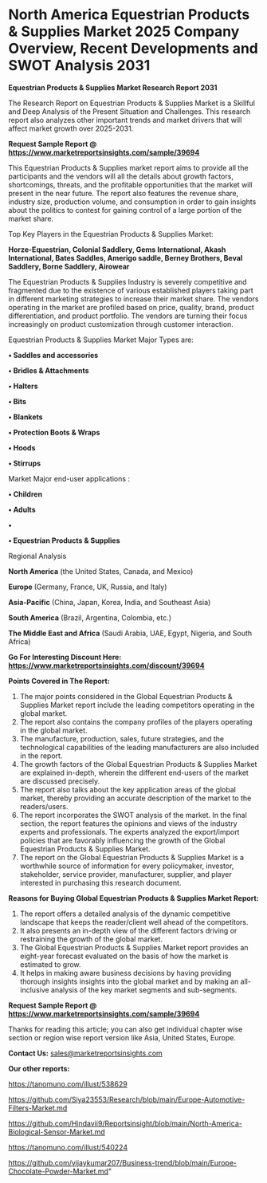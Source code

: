 # North America Equestrian Products & Supplies Market 2025 Company Overview, Recent Developments and SWOT Analysis 2031

<strong>Equestrian Products & Supplies Market Research Report 2031</strong>

The Research Report on Equestrian Products & Supplies Market is a Skillful and Deep Analysis of the Present Situation and Challenges. This research report also analyzes other important trends and market drivers that will affect market growth over 2025-2031.

<strong>Request Sample Report @ <a href=https://www.marketreportsinsights.com/sample/39694>https://www.marketreportsinsights.com/sample/39694</a></strong>

This Equestrian Products & Supplies market report aims to provide all the participants and the vendors will all the details about growth factors, shortcomings, threats, and the profitable opportunities that the market will present in the near future. The report also features the revenue share, industry size, production volume, and consumption in order to gain insights about the politics to contest for gaining control of a large portion of the market share.

Top Key Players in the Equestrian Products & Supplies Market:

<strong>Horze-Equestrian, Colonial Saddlery, Gems International, Akash International, Bates Saddles, Amerigo saddle, Berney Brothers, Beval Saddlery, Borne Saddlery, Airowear</strong>

The Equestrian Products & Supplies Industry is severely competitive and fragmented due to the existence of various established players taking part in different marketing strategies to increase their market share. The vendors operating in the market are profiled based on price, quality, brand, product differentiation, and product portfolio. The vendors are turning their focus increasingly on product customization through customer interaction.

Equestrian Products & Supplies Market Major Types are:

<strong>•  Saddles and accessories

•  Bridles & Attachments

•  Halters

•  Bits

•  Blankets

•  Protection Boots & Wraps

•  Hoods

•  Stirrups</strong>

Market Major end-user applications :

<strong>•  Children

•  Adults

•  

•  Equestrian Products & Supplies</strong>

Regional Analysis

</u><strong><b>North America</b></strong> (the United States, Canada, and Mexico)

<strong><b>Europe </b></strong>(Germany, France, UK, Russia, and Italy)

<strong><b>Asia-Pacific</b></strong> (China, Japan, Korea, India, and Southeast Asia)

<strong><b>South America</b></strong> (Brazil, Argentina, Colombia, etc.)

<strong><b>The Middle East and Africa</b></strong> (Saudi Arabia, UAE, Egypt, Nigeria, and South Africa)

<strong>Go For Interesting Discount Here: <a href=https://www.marketreportsinsights.com/discount/39694>https://www.marketreportsinsights.com/discount/39694</a></strong>

<strong>Points Covered in The Report:</strong>
<ol>
  <li>The major points considered in the Global Equestrian Products & Supplies Market report include the leading competitors operating in the global market.</li>
  <li>The report also contains the company profiles of the players operating in the global market.</li>
  <li>The manufacture, production, sales, future strategies, and the technological capabilities of the leading manufacturers are also included in the report.</li>
  <li>The growth factors of the Global Equestrian Products & Supplies Market are explained in-depth, wherein the different end-users of the market are discussed precisely.</li>
  <li>The report also talks about the key application areas of the global market, thereby providing an accurate description of the market to the readers/users.</li>
  <li>The report incorporates the SWOT analysis of the market. In the final section, the report features the opinions and views of the industry experts and professionals. The experts analyzed the export/import policies that are favorably influencing the growth of the Global Equestrian Products & Supplies Market.</li>
  <li>The report on the Global Equestrian Products & Supplies Market is a worthwhile source of information for every policymaker, investor, stakeholder, service provider, manufacturer, supplier, and player interested in purchasing this research document.</li>
</ol>
<strong>Reasons for Buying Global Equestrian Products & Supplies Market Report:</strong>

<ol>
  <li>The report offers a detailed analysis of the dynamic competitive landscape that keeps the reader/client well ahead of the competitors.</li>
  <li>It also presents an in-depth view of the different factors driving or restraining the growth of the global market.</li>
  <li>The Global Equestrian Products & Supplies Market report provides an eight-year forecast evaluated on the basis of how the market is estimated to grow.</li>
  <li>It helps in making aware business decisions by having providing thorough insights insights into the global market and by making an all-inclusive analysis of the key market segments and sub-segments.</li>
</ol>
<strong>Request Sample Report @ <a href=https://www.marketreportsinsights.com/sample/39694>https://www.marketreportsinsights.com/sample/39694</a></strong>


Thanks for reading this article; you can also get individual chapter wise section or region wise report version like Asia, United States, Europe.

<strong>Contact Us:</strong>
sales@marketreportsinsights.com

<strong>Our other reports:</strong>

<a href=https://tanomuno.com/illust/538629>https://tanomuno.com/illust/538629</a>

<a href=https://github.com/Siya23553/Research/blob/main/Europe-Automotive-Filters-Market.md>https://github.com/Siya23553/Research/blob/main/Europe-Automotive-Filters-Market.md</a>

<a href=https://github.com/Hindavii9/Reportsinsight/blob/main/North-America-Biological-Sensor-Market.md>https://github.com/Hindavii9/Reportsinsight/blob/main/North-America-Biological-Sensor-Market.md</a>

<a href=https://tanomuno.com/illust/540224>https://tanomuno.com/illust/540224</a>

<a href=https://github.com/vijaykumar207/Business-trend/blob/main/Europe-Chocolate-Powder-Market.md>https://github.com/vijaykumar207/Business-trend/blob/main/Europe-Chocolate-Powder-Market.md</a>"

